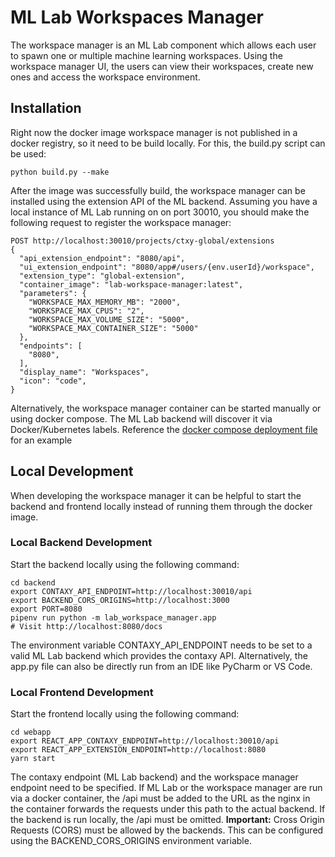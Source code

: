 # ML Lab Workspaces Manager
The workspace manager is an ML Lab component which allows each user to spawn one or multiple machine learning workspaces.
Using the workspace manager UI, the users can view their workspaces, create new ones and access the workspace environment.

## Installation
Right now the docker image workspace manager is not published in a docker registry, so it need to be build locally.
For this, the build.py script can be used:
```
python build.py --make
```
After the image was successfully build, the workspace manager can be installed using the extension API of the ML backend. 
Assuming you have a local instance of ML Lab running on on port 30010, you should make the following request to register the workspace manager:
```
POST http://localhost:30010/projects/ctxy-global/extensions
{
  "api_extension_endpoint": "8080/api",
  "ui_extension_endpoint": "8080/app#/users/{env.userId}/workspace",
  "extension_type": "global-extension",
  "container_image": "lab-workspace-manager:latest",
  "parameters": {
    "WORKSPACE_MAX_MEMORY_MB": "2000",
    "WORKSPACE_MAX_CPUS": "2",
    "WORKSPACE_MAX_VOLUME_SIZE": "5000",
    "WORKSPACE_MAX_CONTAINER_SIZE": "5000"
  },
  "endpoints": [
    "8080",
  ],
  "display_name": "Workspaces",
  "icon": "code",
}
```
Alternatively, the workspace manager container can be started manually or using docker compose.
The ML Lab backend will discover it via Docker/Kubernetes labels.
Reference the [docker compose deployment file](../../deployment/mllab-docker/docker-compose.yml) for an example


## Local Development
When developing the workspace manager it can be helpful to start the backend and frontend locally instead of running them through the docker image.
### Local Backend Development
Start the backend locally using the following command:
```
cd backend
export CONTAXY_API_ENDPOINT=http://localhost:30010/api
export BACKEND_CORS_ORIGINS=http://localhost:3000
export PORT=8080
pipenv run python -m lab_workspace_manager.app
# Visit http://localhost:8080/docs
```
The environment variable CONTAXY_API_ENDPOINT needs to be set to a valid ML Lab backend which provides the contaxy API.
Alternatively, the app.py file can also be directly run from an IDE like PyCharm or VS Code.

### Local Frontend Development
Start the frontend locally using the following command:
```
cd webapp
export REACT_APP_CONTAXY_ENDPOINT=http://localhost:30010/api
export REACT_APP_EXTENSION_ENDPOINT=http://localhost:8080 
yarn start
```
The contaxy endpoint (ML Lab backend) and the workspace manager endpoint need to be specified.
If ML Lab or the workspace manager are run via a docker container, the /api must be added to the URL as the nginx in the container forwards the requests under this path to the actual backend.
If the backend is run locally, the /api must be omitted. 
**Important:** Cross Origin Requests (CORS) must be allowed by the backends.
This can be configured using the BACKEND_CORS_ORIGINS environment variable.
